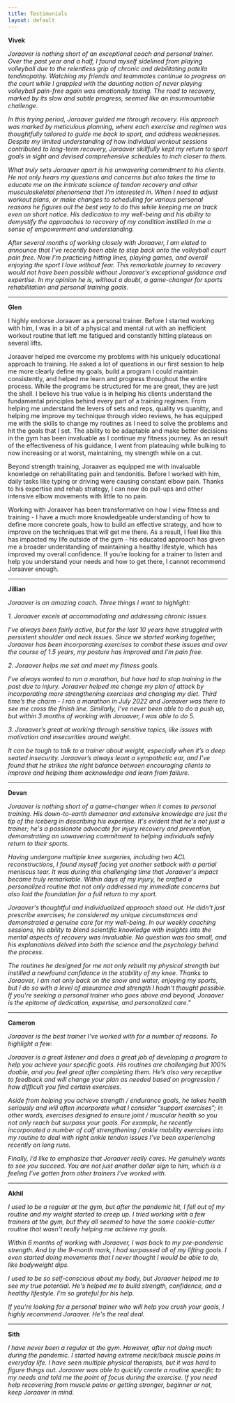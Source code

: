 ```yaml
---
title: Testimonials
layout: default
---
```


**Vivek**

*Joraaver is nothing short of an exceptional coach and personal trainer. Over the past year and a half, I found myself sidelined from playing volleyball due to the relentless grip of chronic and debilitating patella tendinopathy. Watching my friends and teammates continue to progress on the court while I grappled with the daunting notion of never playing volleyball pain-free again was emotionally taxing. The road to recovery, marked by its slow and subtle progress, seemed like an insurmountable challenge.*

*In this trying period, Joraaver guided me through recovery. His approach was marked by meticulous planning, where each exercise and regimen was thoughtfully tailored to guide me back to sport, and address weaknesses. Despite my limited understanding of how individual workout sessions contributed to long-term recovery, Joraaver skillfully kept my return to sport goals in sight and devised comprehensive schedules to inch closer to them.*

*What truly sets Joraaver apart is his unwavering commitment to his clients. He not only hears my questions and concerns but also takes the time to educate me on the intricate science of tendon recovery and other musculoskeletal phenomena that I’m interested in. When I need to adjust workout plans, or make changes to scheduling for various personal reasons he figures out the best way to do this while keeping me on track even on short notice. His dedication to my well-being and his ability to demystify the approaches to recovery of my condition instilled in me a sense of empowerment and understanding.*

*After several months of working closely with Joraaver, I am elated to announce that I've recently been able to step back onto the volleyball court pain free. Now I’m practicing hitting lines, playing games, and overall enjoying the sport I love without fear. This remarkable journey to recovery would not have been possible without Joraaver's exceptional guidance and expertise. In my opinion he is, without a doubt, a game-changer for sports rehabilitation and personal training goals.*

---

**Glen**

I highly endorse Joraaver as a personal trainer. Before I started working with him, I was in a bit of a physical and mental rut with an inefficient workout routine that left me fatigued and constantly hitting plateaus on several lifts.

Joraaver helped me overcome my problems with his uniquely educational approach to training. He asked a lot of questions in our first session to help me more clearly define my goals, build a program I could maintain consistently, and helped me learn and progress throughout the entire process. While the programs he structured for me are great, they are just the shell. I believe his true value is in helping his clients understand the fundamental principles behind every part of a training regimen. From helping me understand the levers of sets and reps, quality vs quanitty, and helping me improve my technique through video reviews, he has equipped me with the skills to change my routines as I need to solve the problems and hit the goals that I set. The ability to be adaptable and make better decisions in the gym has been invaluable as I continue my fitness journey. As an result of the effectiveness of his guidance, I went from plateauing while bulking to now increasing or at worst, maintaining, my strength while on a cut.

Beyond strength training, Joraaver as equipped me with invaluable knowledge on rehabilitating pain and tendonitis. Before I worked with him, daily tasks like typing or driving were causing constant elbow pain. Thanks to his expertise and rehab strategy, I can now do pull-ups and other intensive elbow movements with little to no pain.

Working with Joraaver has been transformative on how I view fitness and training - I have a much more knowledgeable understanding of how to define more concrete goals, how to build an effective strategy, and how to improve on the techniques that will get me there. As a result, I feel like this has impacted my life outside of the gym - his educated approach has given me a broader understanding of maintaining a healthy lifestyle, which has improved my overall confidence. If you’re looking for a trainer to listen and help you understand your needs and how to get there, I cannot recommend Joraaver enough.

---

**Jillian**

*Joraaver is an amazing coach. Three things I want to highlight:*

*1. Joraaver excels at accommodating and addressing chronic issues.*

*I’ve always been fairly active, but for the last 10 years have struggled with persistent shoulder and neck issues. Since we started working together, Joraaver has been incorporating exercises to combat these issues and over the course of 1.5 years, my posture has improved and I’m pain free.*

*2. Joraaver helps me set and meet my fitness goals.*

*I’ve always wanted to run a marathon, but have had to stop training in the past due to injury. Joraaver helped me change my plan of attack by incorporating more strengthening exercises and changing my diet. Third time’s the charm - I ran a marathon in July 2022 and Joraaver was there to see me cross the finish line. Similarly, I’ve never been able to do a push up, but within 3 months of working with Joraaver, I was able to do 5.*

*3. Joraaver’s great at working through sensitive topics, like issues with motivation and insecurities around weight.*

*It can be tough to talk to a trainer about weight, especially when it’s a deep seated insecurity. Joraaver’s always leant a sympathetic ear, and I’ve found that he strikes the right balance between encouraging clients to improve and helping them acknowledge and learn from failure.* 

---

**Devan**

*Joraaver is nothing short of a game-changer when it comes to personal training. His down-to-earth demeanor and extensive knowledge are just the tip of the iceberg in describing his expertise. It's evident that he's not just a trainer; he's a passionate advocate for injury recovery and prevention, demonstrating an unwavering commitment to helping individuals safely return to their sports.*

*Having undergone multiple knee surgeries, including two ACL reconstructions, I found myself facing yet another setback with a partial meniscus tear. It was during this challenging time that Joraaver's impact became truly remarkable. Within days of my injury, he crafted a personalized routine that not only addressed my immediate concerns but also laid the foundation for a full return to my sport.*

*Joraaver's thoughtful and individualized approach stood out. He didn't just prescribe exercises; he considered my unique circumstances and demonstrated a genuine care for my well-being. In our weekly coaching sessions, his ability to blend scientific knowledge with insights into the mental aspects of recovery was invaluable. No question was too small, and his explanations delved into both the science and the psychology behind the process.*

*The routines he designed for me not only rebuilt my physical strength but instilled a newfound confidence in the stability of my knee. Thanks to Joraaver, I am not only back on the snow and water, enjoying my sports, but I do so with a level of assurance and strength I hadn't thought possible. If you're seeking a personal trainer who goes above and beyond, Joraaver is the epitome of dedication, expertise, and personalized care."*

---

**Cameron**

*Joraaver is the best trainer I’ve worked with for a number of reasons. To highlight a few:*

*Joraaver is a great listener and does a great job of developing a program to help you achieve your specific goals. His routines are challenging but 100% doable, and you feel great after completing them. He’s also very receptive to feedback and will change your plan as needed based on progression / how difficult you find certain exercises.* 

*Aside from helping you achieve strength / endurance goals, he takes health seriously and will often incorporate what I consider “support exercises”; in other words, exercises designed to ensure joint / muscular health so you not only reach but surpass your goals. For example, he recently incorporated a number of calf strengthening / ankle mobility exercises into my routine to deal with right ankle tendon issues I’ve been experiencing recently on long runs.*

*Finally, I’d like to emphasize that Joraaver really cares. He genuinely wants to see you succeed. You are not just another dollar sign to him, which is a feeling I’ve gotten from other trainers I’ve worked with.*

----

**Akhil**

*I used to be a regular at the gym, but after the pandemic hit, I fell out of my routine and my weight started to creep up. I tried working with a few trainers at the gym, but they all seemed to have the same cookie-cutter routine that wasn't really helping me achieve my goals.*

*Within 6 months of working with Joraaver, I was back to my pre-pandemic strength. And by the 9-month mark, I had surpassed all of my lifting goals. I even started doing movements that I never thought I would be able to do, like bodyweight dips.*

*I used to be so self-conscious about my body, but Joraaver helped me to see my true potential. He's helped me to build strength, confidence, and a healthy lifestyle. I'm so grateful for his help.*

*If you're looking for a personal trainer who will help you crush your goals, I highly recommend Joraaver. He's the real deal.*

---

**Sith** 

*I have never been a regular at the gym. However, after not doing much during the pandemic. I started having extreme neck/back muscle pains in everyday life. I have seen multiple physical therapists, but it was hard to figure things out. Joraaver was able to quickly create a routine specific to my needs and told me the point of focus during the exercise.  If you need help recovering from muscle pains or getting stronger, beginner or not, keep Joraaver in mind.*
